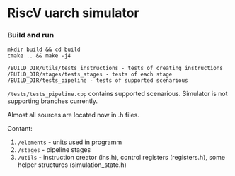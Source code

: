 # RiscV uarch simulator

### Build and run

```
mkdir build && cd build
cmake .. && make -j4

/BUILD_DIR/utils/tests_instructions - tests of creating instructions
/BUILD_DIR/stages/tests_stages - tests of each stage
/BUILD_DIR/tests_pipeline - tests of supported scenarious
```

`/tests/tests_pipeline.cpp` contains supported scenarious. Simulator is not supporting branches currently.

Almost all sources are located now in .h files.

Contant:

1. `/elements` - units used in programm
2. `/stages` - pipeline stages
3. `/utils` - instruction creator (ins.h), control registers (registers.h), some helper structures (simulation_state.h)
